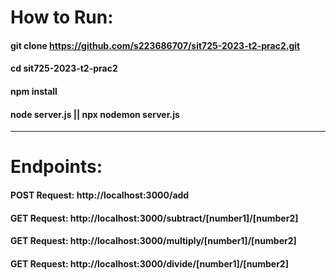# How to Run:

#### git clone https://github.com/s223686707/sit725-2023-t2-prac2.git
#### cd sit725-2023-t2-prac2
#### npm install
#### node server.js || npx nodemon server.js

-----------------------------------------------------------------------------------
# Endpoints:
#### POST Request: http://localhost:3000/add 
#### GET Request: http://localhost:3000/subtract/[number1]/[number2]
#### GET Request: http://localhost:3000/multiply/[number1]/[number2]
#### GET Request: http://localhost:3000/divide/[number1]/[number2]
